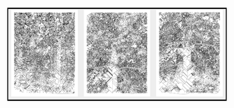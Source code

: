 
<div>
  <style>
table { border: 2px solid black; }
  
</style>
<table bgcolor="#eee" cellpadding="4" cellspacing="3">
  <tr>
    <td bgcolor="#eee">
      <a href="http://jccarius.art/~/15-08-2020-10" target="view">
        <img src="300x/15-08-2020-10-300x.png" />
      </a>
    </td>
    <td bgcolor="#eee">
      <a href="http://jccarius.art/~/15-08-2020-24" target="view">
        <img src="300x/15-08-2020-24-300x.png" />
      </a>
    </td>
    <td bgcolor="#eee">
      <a href="http://jccarius.art/~/15-08-2020-22" target="view">
        <img src="300x/15-08-2020-22-300x.png" />
      </a>      
    </td>
  </tr>
</table>
</div>
